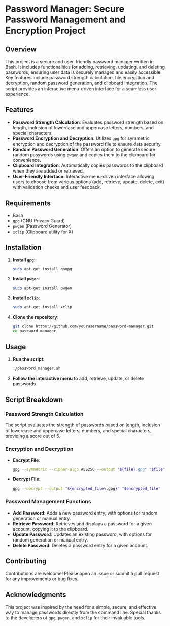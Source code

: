 # Password Manager: Secure Password Management and Encryption Project

## Overview

This project is a secure and user-friendly password manager written in Bash. It includes functionalities for adding, retrieving, updating, and deleting passwords, ensuring user data is securely managed and easily accessible. Key features include password strength calculation, file encryption and decryption, random password generation, and clipboard integration. The script provides an interactive menu-driven interface for a seamless user experience.

## Features

- **Password Strength Calculation**: Evaluates password strength based on length, inclusion of lowercase and uppercase letters, numbers, and special characters.
- **Password Encryption and Decryption**: Utilizes `gpg` for symmetric encryption and decryption of the password file to ensure data security.
- **Random Password Generation**: Offers an option to generate secure random passwords using `pwgen` and copies them to the clipboard for convenience.
- **Clipboard Integration**: Automatically copies passwords to the clipboard when they are added or retrieved.
- **User-Friendly Interface**: Interactive menu-driven interface allowing users to choose from various options (add, retrieve, update, delete, exit) with validation checks and user feedback.

## Requirements

- Bash
- `gpg` (GNU Privacy Guard)
- `pwgen` (Password Generator)
- `xclip` (Clipboard utility for X)

## Installation

1. **Install `gpg`**:
    ```sh
    sudo apt-get install gnupg
    ```

2. **Install `pwgen`**:
    ```sh
    sudo apt-get install pwgen
    ```

3. **Install `xclip`**:
    ```sh
    sudo apt-get install xclip
    ```

4. **Clone the repository**:
    ```sh
    git clone https://github.com/yourusername/password-manager.git
    cd password-manager
    ```

## Usage

1. **Run the script**:
    ```sh
    ./password_manager.sh
    ```

2. **Follow the interactive menu** to add, retrieve, update, or delete passwords.

## Script Breakdown

### Password Strength Calculation

The script evaluates the strength of passwords based on length, inclusion of lowercase and uppercase letters, numbers, and special characters, providing a score out of 5.

### Encryption and Decryption

- **Encrypt File**:
    ```sh
    gpg --symmetric --cipher-algo AES256 --output "${file}.gpg" "$file"
    ```

- **Decrypt File**:
    ```sh
    gpg --decrypt --output "${encrypted_file%.gpg}" "$encrypted_file"
    ```

### Password Management Functions

- **Add Password**: Adds a new password entry, with options for random generation or manual entry.
- **Retrieve Password**: Retrieves and displays a password for a given account, copying it to the clipboard.
- **Update Password**: Updates an existing password, with options for random generation or manual entry.
- **Delete Password**: Deletes a password entry for a given account.

## Contributing

Contributions are welcome! Please open an issue or submit a pull request for any improvements or bug fixes.

## Acknowledgments

This project was inspired by the need for a simple, secure, and effective way to manage passwords directly from the command line. Special thanks to the developers of `gpg`, `pwgen`, and `xclip` for their invaluable tools.
